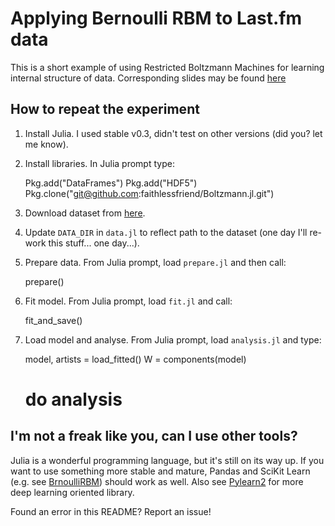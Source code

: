 
Applying Bernoulli RBM to Last.fm data
======================================

This is a short example of using Restricted Boltzmann Machines for learning internal structure of data. 
Corresponding slides may be found [here](https://docs.google.com/presentation/d/1u1GE2jhvGPLaIXVid4KUPc8hBMCINzmzQZJz9BRfFGw/edit?usp=sharing)

How to repeat the experiment
----------------------------

1. Install Julia. I used stable v0.3, didn't test on other versions (did you? let me know).

2. Install libraries. In Julia prompt type:

    Pkg.add("DataFrames")
    Pkg.add("HDF5")
    Pkg.clone("git@github.com:faithlessfriend/Boltzmann.jl.git")

3. Download dataset from [here](http://mtg.upf.edu/node/1671).

4. Update `DATA_DIR` in `data.jl` to reflect path to the dataset (one day I'll re-work this stuff... one day...).

5. Prepare data. From Julia prompt, load `prepare.jl` and then call:

    prepare()

6. Fit model. From Julia prompt, load `fit.jl` and call: 

    fit_and_save()

7. Load model and analyse. From Julia prompt, load `analysis.jl` and type:

    model, artists = load_fitted()
    W = components(model)
    # do analysis
    
    

I'm not a freak like you, can I use other tools?
------------------------------------------------

Julia is a wonderful programming language, but it's still on its way up. If you want to use something more stable and mature, Pandas and SciKit Learn (e.g. see [BrnoulliRBM](https://github.com/scikit-learn/scikit-learn/blob/master/sklearn/neural_network/rbm.py)) should work as well. Also see [Pylearn2](https://github.com/lisa-lab/pylearn2/) for more deep learning oriented library.


Found an error in this README? Report an issue!